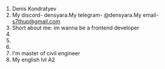 1. Denis Kondratyev
2. My discord- densyara.My telegram- @densyara.My email- s7thup@gmail.com
3. Short about me: im wanna be a frontend developer
4.   
5.   
6.   
7. I'm master of civil engineer
8. My english lvl A2
